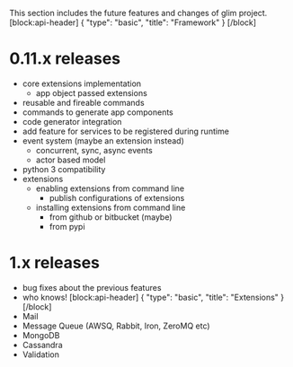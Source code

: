 This section includes the future features and changes of glim project.
[block:api-header]
{
  "type": "basic",
  "title": "Framework"
}
[/block]
# 0.11.x releases
- core extensions implementation
    + app object passed extensions
- reusable and fireable commands
- commands to generate app components
- code generator integration
- add feature for services to be registered during runtime
- event system (maybe an extension instead)
    + concurrent, sync, async events
    + actor based model
- python 3 compatibility
- extensions
    + enabling extensions from command line
        - publish configurations of extensions
    + installing extensions from command line
        - from github or bitbucket (maybe)
        - from pypi


# 1.x releases
- bug fixes about the previous features
- who knows!
[block:api-header]
{
  "type": "basic",
  "title": "Extensions"
}
[/block]
- Mail
- Message Queue (AWSQ, Rabbit, Iron, ZeroMQ etc)
- MongoDB
- Cassandra
- Validation
